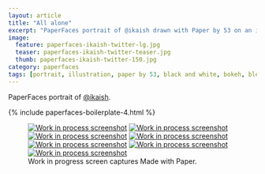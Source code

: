 ```yaml
---
layout: article
title: "All alone"
excerpt: "PaperFaces portrait of @ikaish drawn with Paper by 53 on an iPad."
image: 
  feature: paperfaces-ikaish-twitter-lg.jpg
  teaser: paperfaces-ikaish-twitter-teaser.jpg
  thumb: paperfaces-ikaish-twitter-150.jpg
category: paperfaces
tags: [portrait, illustration, paper by 53, black and white, bokeh, blend]
---
```


PaperFaces portrait of [@ikaish](http://twitter.com/ikaish).

{% include paperfaces-boilerplate-4.html %}

<figure class="third">
  <a href="{{ site.url }}/images/paperfaces-ikaish-process-1-lg.jpg"><img src="{{ site.url }}/images/paperfaces-ikaish-process-1-600.jpg" alt="Work in process screenshot"></a>
  <a href="{{ site.url }}/images/paperfaces-ikaish-process-2-lg.jpg"><img src="{{ site.url }}/images/paperfaces-ikaish-process-2-600.jpg" alt="Work in process screenshot"></a>
  <a href="{{ site.url }}/images/paperfaces-ikaish-process-3-lg.jpg"><img src="{{ site.url }}/images/paperfaces-ikaish-process-3-600.jpg" alt="Work in process screenshot"></a>
  <a href="{{ site.url }}/images/paperfaces-ikaish-process-4-lg.jpg"><img src="{{ site.url }}/images/paperfaces-ikaish-process-4-600.jpg" alt="Work in process screenshot"></a>
  <a href="{{ site.url }}/images/paperfaces-ikaish-process-4-lg.jpg"><img src="{{ site.url }}/images/paperfaces-ikaish-process-4-600.jpg" alt="Work in process screenshot"></a>
  <a href="{{ site.url }}/images/paperfaces-ikaish-process-5-lg.jpg"><img src="{{ site.url }}/images/paperfaces-ikaish-process-5-600.jpg" alt="Work in process screenshot"></a>
  <a href="{{ site.url }}/images/paperfaces-ikaish-process-6-lg.jpg"><img src="{{ site.url }}/images/paperfaces-ikaish-process-6-600.jpg" alt="Work in process screenshot"></a>
  <figcaption>Work in progress screen captures Made with Paper.</figcaption>
</figure>
